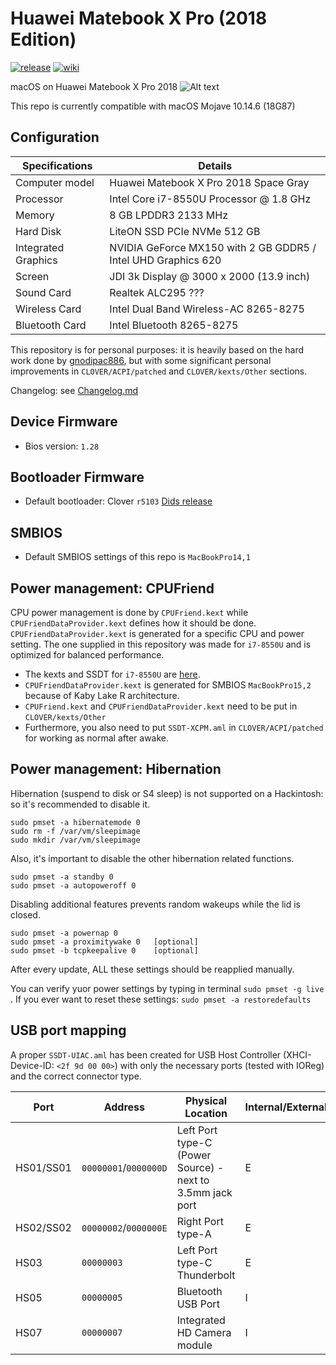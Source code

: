 # Huawei Matebook X Pro (2018 Edition)
[![release](https://img.shields.io/badge/download-release-blue.svg)](https://github.com/profzei/Matebook-X-Pro-2018/releases) [![wiki](https://img.shields.io/badge/support-wiki-green.svg)](https://github.com/profzei/Matebook-X-Pro-2018/wiki)

macOS on Huawei Matebook X Pro 2018
![Alt text](https://ivanov-audio.com/wp-content/uploads/2014/01/Hackintosh-Featured-Image.png)

This repo is currently compatible with macOS Mojave 10.14.6 (18G87)


## Configuration

| Specifications      | Details                                                       |
| ------------------- | --------------------------------------------------------------|
| Computer model      | Huawei Matebook X Pro 2018 Space Gray                         |
| Processor           | Intel Core i7-8550U Processor @ 1.8 GHz                       |
| Memory              | 8 GB LPDDR3 2133 MHz                                          |
| Hard Disk           | LiteON SSD PCIe NVMe 512 GB                                   |
| Integrated Graphics | NVIDIA GeForce MX150 with 2 GB GDDR5 / Intel UHD Graphics 620 |
| Screen              | JDI 3k Display @ 3000 x 2000 (13.9 inch)                      |
| Sound Card          | Realtek ALC295 ???                                            |
| Wireless Card       | Intel Dual Band Wireless-AC 8265-8275                         |
| Bluetooth Card      | Intel Bluetooth 8265-8275                                     |

This repository is for personal purposes: it is heavily based on the hard work done by [gnodipac886](https://github.com/gnodipac886/MatebookXPro-hackintosh), but with some significant personal improvements in `CLOVER/ACPI/patched` and `CLOVER/kexts/Other` sections.


Changelog:   	see [Changelog.md](https://github.com/profzei/Matebook-X-Pro-2018/blob/master/Changelog.md)


## Device Firmware
- Bios version: `1.28`

## Bootloader Firmware
- Default bootloader: Clover `r5103` [Dids release](https://github.com/Dids/clover-builder/releases)

## SMBIOS
- Default SMBIOS settings of this repo is `MacBookPro14,1`

## Power management: CPUFriend
CPU power management is done by `CPUFriend.kext` while `CPUFriendDataProvider.kext` defines how it should be done. `CPUFriendDataProvider.kext` is generated for a specific CPU and power setting. The one supplied in this repository was made for `i7-8550U` and is optimized for balanced performance.
- The kexts and SSDT for `i7-8550U` are [here](https://github.com/profzei/Matebook-X-Pro-2018/tree/master/CPUFriend/1.2.0).
- `CPUFriendDataProvider.kext` is generated for SMBIOS `MacBookPro15,2` because of Kaby Lake R architecture.
- `CPUFriend.kext` and `CPUFriendDataProvider.kext` need to be put in `CLOVER/kexts/Other`
- Furthermore, you also need to put `SSDT-XCPM.aml` in `CLOVER/ACPI/patched` for working as normal after awake.

## Power management: Hibernation
Hibernation (suspend to disk or S4 sleep) is not supported on a Hackintosh: so it's recommended to disable it.
```
sudo pmset -a hibernatemode 0
sudo rm -f /var/vm/sleepimage
sudo mkdir /var/vm/sleepimage
```
Also, it's important to disable the other hibernation related functions.
```
sudo pmset -a standby 0
sudo pmset -a autopoweroff 0
```
Disabling additional features prevents random wakeups while the lid is closed.
```
sudo pmset -a powernap 0
sudo pmset -a proximitywake 0   [optional]
sudo pmset -b tcpkeepalive 0    [optional]
```
After every update, ALL these settings should be reapplied manually.

You can verify yuor power settings by typing in terminal `sudo pmset -g live` . If you ever want to reset these settings: `sudo pmset -a restoredefaults`


## USB port mapping

A proper `SSDT-UIAC.aml` has been created for USB Host Controller (XHCI-Device-ID: `<2f 9d 00 00>`) with only the necessary ports (tested with IOReg) and the correct connector type.

| Port      | Address               | Physical Location                                         | Internal/External |
| --------- | --------------------- | --------------------------------------------------------- | ----------------- |
| HS01/SS01 | `00000001`/`0000000D` | Left Port type-C (Power Source) - next to 3.5mm jack port | E                 |
| HS02/SS02 | `00000002`/`0000000E` | Right Port type-A                                         | E                 |
| HS03      | `00000003`            | Left Port type-C Thunderbolt                              | E                 |
| HS05      | `00000005`            | Bluetooth USB Port                                        | I                 |
| HS07      | `00000007`            | Integrated HD Camera module                               | I                 |









